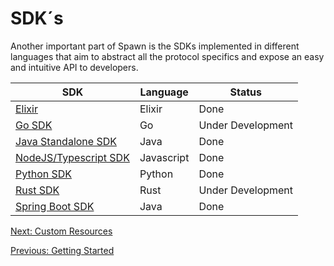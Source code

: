 # SDK´s

Another important part of Spawn is the SDKs implemented in different languages that aim to
abstract all the protocol specifics and expose an easy and intuitive API to developers.

| SDK                                                                   | Language   | Status            |
| --------------------------------------------------------------------- | ---------- | ----------------- |
| [Elixir](https://github.com/eigr/spawn/tree/main/spawn_sdk/spawn_sdk) | Elixir     | Done              |
| [Go SDK](https://github.com/eigr/spawn-go-sdk)                        | Go         | Under Development |
| [Java Standalone SDK](https://github.com/eigr/spawn-java-std-sdk)     | Java       | Done              |
| [NodeJS/Typescript SDK](https://github.com/eigr/spawn-node-sdk)       | Javascript | Done              |
| [Python SDK](https://github.com/eigr/spawn-python-sdk)                | Python     | Done              |
| [Rust SDK](https://github.com/eigr/spawn-rust-sdk)                    | Rust       | Under Development |
| [Spring Boot SDK](https://github.com/eigr/spawn-springboot-sdk)       | Java       | Done              |

[Next: Custom Resources](crds.md)

[Previous: Getting Started](getting_started.md)